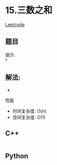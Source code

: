 # 15.三数之和
[Leetcode](https://leetcode-cn.com/problems/3sum/)

## 题目


提示:  
* 

## 解法:  
* 

性能
* 时间复杂度: $O(n)$  
* 空间复杂度: $O(1)$


## C++
```

```

## Python
```

```
